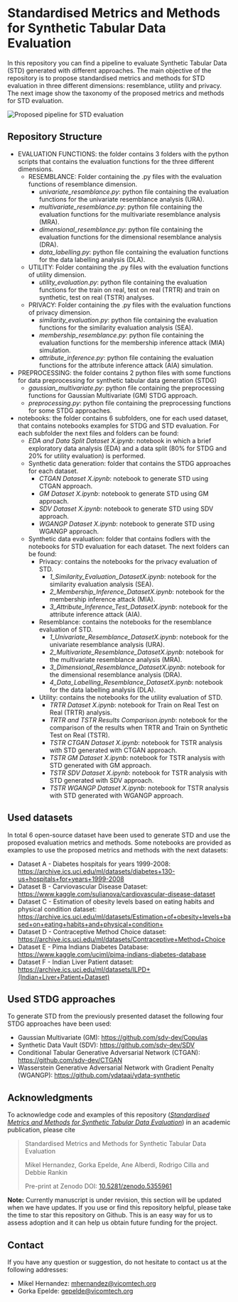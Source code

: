 # Standardised Metrics and Methods for Synthetic Tabular Data Evaluation

In this repository you can find a pipeline to evaluate Synthetic Tabular Data (STD) generated with different approaches. The main objective of the repository is to propose standardised metrics and methods for STD evaluation in three different dimensions: resemblance, utility and privacy. The next image show the taxonomy of the proposed metrics and methods for STD evaluation.

![Proposed pipeline for STD evaluation](https://github.com/Vicomtech/STDG-evaluation-metrics/blob/main/evaluation_pipeline.png)

## Repository Structure

- EVALUATION FUNCTIONS: the folder contains 3 folders with the python scripts that contains the evaluation functions for the three different dimensions.
  - RESEMBLANCE: Folder containing the .py files with the evaluation functions of resemblance dimension.
    - *univariate_resamblance.py*: python file containing the evaluation functions for the univariate resemblance analysis (URA).
    - *multivariate_resemblance.py*: python file containing the evaluation functions for the multivariate resemblance analysis (MRA).
    - *dimensional_resemblance.py*: python file containing the evaluation functions for the dimensional resemblance analysis (DRA).
    - *data_labelling.py*: python file containing the evaluation functions for the data labelling analysis (DLA).
  - UTILITY: Folder containing the .py files with the evaluation functions of utility dimension.
    - *utility_evaluation.py*: python file containing the evaluation functions for the train on real, test on real (TRTR) and train on synthetic, test on real (TSTR) analyses.
  - PRIVACY: Folder containing the .py files with the evaluation functions of privacy dimension.
    - *similarity_evaluation.py*: python file containing the evaluation functions for the similarity evaluation analysis (SEA).
    - *membership_resemblance.py*: python file containing the evaluation functions for the membership inference attack (MIA) simulation.
    - *attribute_inference.py*: python file containing the evaluation functions for the attribute inference attack (AIA) simulation.
- PREPROCESSING: the folder contains 2 python files with some functions for data preprocessing for synthetic tabular data generation (STDG)
  - *gaussian_multivariate.py*: python file containing the preprocessing functions for Gaussian Multivariate (GM) STDG approach.
  - *preprocessing.py*: python file containing the preprocessing functions for some STDG approaches.
- notebooks: the folder contains 6 subfolders, one for each used dataset, that contains notebooks examples for STDG and STD evaluation. For each subfolder the next files and folders can be found:
  - *EDA and Data Split Dataset X.ipynb*: notebook in which a brief exploratory data analysis (EDA) and a data split (80% for STDG and 20% for utility evaluation) is performed.
  - Synthetic data generation: folder that contains the STDG approaches for each dataset.
    - *CTGAN Dataset X.ipynb*: notebook to generate STD using CTGAN approach.
    - *GM Dataset X.ipynb*: notebook to generate STD using GM approach.
    - *SDV Dataset X.ipynb*: notebook to generate STD using SDV approach.
    - *WGANGP Dataset X.ipynb*: notebook to generate STD using WGANGP approach.
  - Synthetic data evaluation: folder that contains fodlers with the notebooks for STD evaluation for each dataset. The next folders can be found:
    - Privacy: contains the notebooks for the privacy evaluation of STD.
      - *1_Similarity_Evaluation_DatasetX.ipynb*: notebook for the similarity evaluation analysis (SEA).
      - *2_Membership_Inference_DatasetX.ipynb*: notebook for the membership inference attack (MIA).
      - *3_Attribute_Inference_Test_DatasetX.ipynb*: notebook for the attribute inference attack (AIA).
    - Resemblance: contains the notebooks for the resemblance evaluation of STD.
      - *1_Univariate_Resemblance_DatasetX.ipynb*: notebook for the univariate resemblance analysis (URA).
      - *2_Multivariate_Resemblance_DatasetX.ipynb*: notebook for the multivariate resemblance analysis (MRA).
      - *3_Dimensional_Resemblance_DatasetX.ipynb*: notebook for the dimensional resemblance analysis (DRA).
      - *4_Data_Labelling_Resemblance_DatasetX.ipynb*: notebook for the data labelling analysis (DLA).
    - Utility: contains the notebooks for the utility evaluation of STD.
      - *TRTR Dataset X.ipynb*: notebook for Train on Real Test on Real (TRTR) analysis.
      - *TRTR and TSTR Results Comparison.ipynb*: notebook for the comparison of the results when TRTR and Train on Synthetic Test on Real (TSTR).
      - *TSTR CTGAN Dataset X.ipynb*: notebook for TSTR analysis with STD generated with CTGAN approach.
      - *TSTR GM Dataset X.ipynb*: notebook for TSTR analysis with STD generated with GM approach.
      - *TSTR SDV Dataset X.ipynb*: notebook for TSTR analysis with STD generated with SDV approach.
      - *TSTR WGANGP Dataset X.ipynb*: notebook for TSTR analysis with STD generated with WGANGP approach.

## Used datasets

In total 6 open-source dataset have been used to generate STD and use the proposed evaluation metrics and methods. Some notebooks are provided as examples to use the proposed metrics and methods with the next datasets:
- Dataset A - Diabetes hospitals for years 1999-2008: https://archive.ics.uci.edu/ml/datasets/diabetes+130-us+hospitals+for+years+1999-2008
- Dataset B - Carviovascular Disease Dataset: https://www.kaggle.com/sulianova/cardiovascular-disease-dataset
- Dataset C - Estimation of obesity levels based on eating habits and physical condition dataset: https://archive.ics.uci.edu/ml/datasets/Estimation+of+obesity+levels+based+on+eating+habits+and+physical+condition+
- Dataset D - Contraceptive Method Choice dataset: https://archive.ics.uci.edu/ml/datasets/Contraceptive+Method+Choice
- Dataset E - Pima Indians Diabetes Database: https://www.kaggle.com/uciml/pima-indians-diabetes-database
- Dataset F - Indian Liver Patient dataset: https://archive.ics.uci.edu/ml/datasets/ILPD+(Indian+Liver+Patient+Dataset)

## Used STDG approaches

To generate STD from the previously presented dataset the following four STDG approaches have been used:
- Gaussian Multivariate (GM): https://github.com/sdv-dev/Copulas
- Synthetic Data Vault (SDV): https://github.com/sdv-dev/SDV
- Conditional Tabular Generative Adversarial Network (CTGAN): https://github.com/sdv-dev/CTGAN
- Wasserstein Generative Adversarial Network with Gradient Penalty (WGANGP): https://github.com/ydataai/ydata-synthetic

## Acknowledgments

To acknowledge code and examples of this repository (*[Standardised Metrics and Methods for Synthetic Tabular Data Evaluation](https://github.com/Vicomtech/STDG-evaluation-metrics)*) in an academic publication, please cite

> Standardised Metrics and Methods for Synthetic Tabular Data Evaluation
>
> Mikel Hernandez, Gorka Epelde, Ane Alberdi, Rodrigo Cilla and Debbie Rankin
>
> Pre-print at Zenodo DOI:
> [10.5281/zenodo.5355961](https://doi.org/10.5281/zenodo.5355961)

**Note:** Currently manuscript is under revision, this section will be updated when we have updates. If you use or find this repository helpful, please take the time to star this repository on Github. This is an easy way for us to assess adoption and it can help us obtain future funding for the project.

## Contact

If you have any question or suggestion, do not hesitate to contact us at the following addresses:

- Mikel Hernandez: mhernandez@vicomtech.org
- Gorka Epelde: gepelde@vicomtech.org
